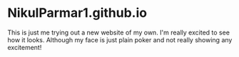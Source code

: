 # NikulParmar1.github.io
This is just me trying out a new website of my own. I'm really excited to see how it looks. Although my face is just plain poker and not really showing any excitement!
